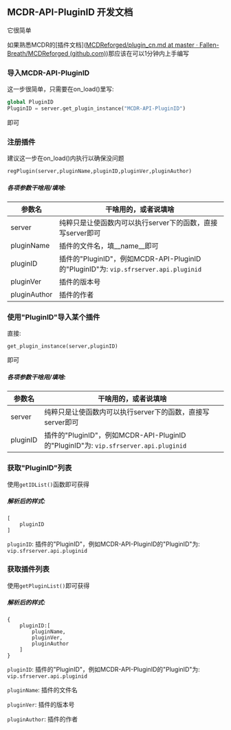 ## MCDR-API-PluginID 开发文档

它很简单

如果熟悉MCDR的[插件文档]([MCDReforged/plugin_cn.md at master · Fallen-Breath/MCDReforged (github.com)](https://github.com/Fallen-Breath/MCDReforged/blob/master/doc/plugin_cn.md))那应该在可以1分钟内上手编写



### 导入MCDR-API-PluginID

这一步很简单，只需要在on_load()里写:

```python
global PluginID
PluginID = server.get_plugin_instance("MCDR-API-PluginID")
```

即可



### 注册插件

建议这一步在on_load()内执行以确保没问题

```python
regPlugin(server,pluginName,pluginID,pluginVer,pluginAuthor)
```

##### 各项参数干啥用/填啥:

| 参数名       | 干啥用的，或者说填啥                                         |
| ------------ | ------------------------------------------------------------ |
| server       | 纯粹只是让使函数内可以执行server下的函数，直接写server即可   |
| pluginName   | 插件的文件名，填_\_name__即可                                |
| pluginID     | 插件的"PluginID"，例如MCDR-API-PluginID的"PluginID"为: `vip.sfrserver.api.pluginid` |
| pluginVer    | 插件的版本号                                                 |
| pluginAuthor | 插件的作者                                                   |



### 使用"PluginID"导入某个插件

直接:

```
get_plugin_instance(server,pluginID)
```

即可

##### 各项参数干啥用/填啥:

| 参数名   | 干啥用的，或者说填啥                                         |
| -------- | ------------------------------------------------------------ |
| server   | 纯粹只是让使函数内可以执行server下的函数，直接写server即可   |
| pluginID | 插件的"PluginID"，例如MCDR-API-PluginID的"PluginID"为: `vip.sfrserver.api.pluginid` |



### 获取"PluginID"列表

使用`getIDList()`函数即可获得

##### 解析后的样式:

```
[
    pluginID
]
```

``pluginID``: 插件的"PluginID"，例如MCDR-API-PluginID的"PluginID"为: `vip.sfrserver.api.pluginid`



### 获取插件列表

使用``getPluginList()``即可获得

##### 解析后的样式:

```
{
	pluginID:[
		pluginName,
        pluginVer,
        pluginAuthor
	]
}
```

``pluginID``: 插件的"PluginID"，例如MCDR-API-PluginID的"PluginID"为: `vip.sfrserver.api.pluginid`

`pluginName`: 插件的文件名

`pluginVer`: 插件的版本号

`pluginAuthor`: 插件的作者